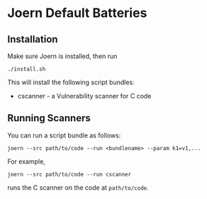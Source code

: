 # Joern Default Batteries

## Installation

Make sure Joern is installed, then run

```
./install.sh
```

This will install the following script bundles:

* cscanner - a Vulnerability scanner for C code

## Running Scanners

You can run a script bundle as follows:

```
joern --src path/to/code --run <bundlename> --param k1=v1,...
```

For example,

```
joern --src path/to/code --run cscanner
```

runs the C scanner on the code at `path/to/code`.

